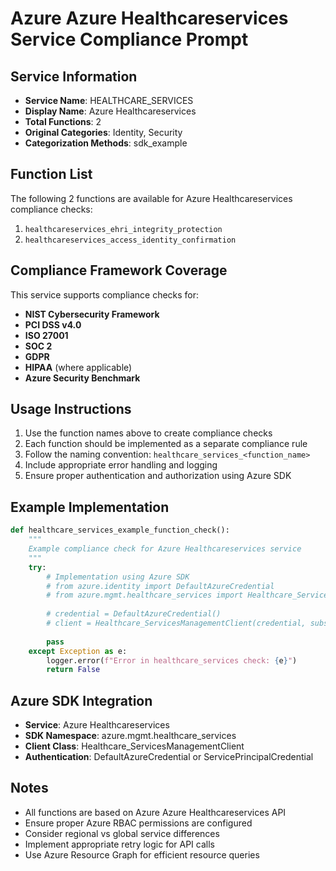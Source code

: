 # Azure Azure Healthcareservices Service Compliance Prompt

## Service Information
- **Service Name**: HEALTHCARE_SERVICES
- **Display Name**: Azure Healthcareservices
- **Total Functions**: 2
- **Original Categories**: Identity, Security
- **Categorization Methods**: sdk_example

## Function List
The following 2 functions are available for Azure Healthcareservices compliance checks:

1. `healthcareservices_ehri_integrity_protection`
2. `healthcareservices_access_identity_confirmation`


## Compliance Framework Coverage
This service supports compliance checks for:
- **NIST Cybersecurity Framework**
- **PCI DSS v4.0**
- **ISO 27001**
- **SOC 2**
- **GDPR**
- **HIPAA** (where applicable)
- **Azure Security Benchmark**

## Usage Instructions
1. Use the function names above to create compliance checks
2. Each function should be implemented as a separate compliance rule
3. Follow the naming convention: `healthcare_services_<function_name>`
4. Include appropriate error handling and logging
5. Ensure proper authentication and authorization using Azure SDK

## Example Implementation
```python
def healthcare_services_example_function_check():
    """
    Example compliance check for Azure Healthcareservices service
    """
    try:
        # Implementation using Azure SDK
        # from azure.identity import DefaultAzureCredential
        # from azure.mgmt.healthcare_services import Healthcare_ServicesManagementClient
        
        # credential = DefaultAzureCredential()
        # client = Healthcare_ServicesManagementClient(credential, subscription_id)
        
        pass
    except Exception as e:
        logger.error(f"Error in healthcare_services check: {e}")
        return False
```

## Azure SDK Integration
- **Service**: Azure Healthcareservices
- **SDK Namespace**: azure.mgmt.healthcare_services
- **Client Class**: Healthcare_ServicesManagementClient
- **Authentication**: DefaultAzureCredential or ServicePrincipalCredential

## Notes
- All functions are based on Azure Azure Healthcareservices API
- Ensure proper Azure RBAC permissions are configured
- Consider regional vs global service differences
- Implement appropriate retry logic for API calls
- Use Azure Resource Graph for efficient resource queries
